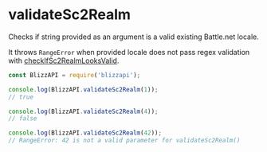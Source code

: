 # validateSc2Realm

Checks if string provided as an argument is a valid existing Battle.net locale.

It throws ``RangeError`` when provided locale does not pass regex validation with [checkIfSc2RealmLooksValid](/docs/utils/checkIfSc2RealmLooksValid.html).


```js
const BlizzAPI = require('blizzapi');

console.log(BlizzAPI.validateSc2Realm(1));
// true

console.log(BlizzAPI.validateSc2Realm(4));
// false

console.log(BlizzAPI.validateSc2Realm(42));
// RangeError: 42 is not a valid parameter for validateSc2Realm()
```